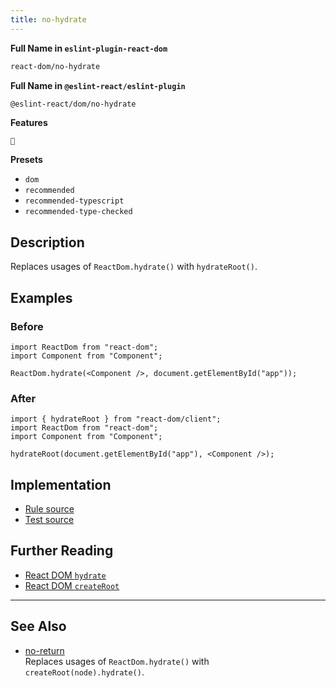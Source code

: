 ```yaml
---
title: no-hydrate
---
```


**Full Name in `eslint-plugin-react-dom`**

```sh copy
react-dom/no-hydrate
```

**Full Name in `@eslint-react/eslint-plugin`**

```sh copy
@eslint-react/dom/no-hydrate
```

**Features**

`🔄`

**Presets**

- `dom`
- `recommended`
- `recommended-typescript`
- `recommended-type-checked`

## Description

Replaces usages of `ReactDom.hydrate()` with `hydrateRoot()`.

## Examples

### Before

```tsx
import ReactDom from "react-dom";
import Component from "Component";

ReactDom.hydrate(<Component />, document.getElementById("app"));
```

### After

```tsx
import { hydrateRoot } from "react-dom/client";
import ReactDom from "react-dom";
import Component from "Component";

hydrateRoot(document.getElementById("app"), <Component />);
```

## Implementation

- [Rule source](https://github.com/Rel1cx/eslint-react/tree/main/packages/plugins/eslint-plugin-react-dom/src/rules/no-hydrate.ts)
- [Test source](https://github.com/Rel1cx/eslint-react/tree/main/packages/plugins/eslint-plugin-react-dom/src/rules/no-hydrate.spec.ts)

## Further Reading

- [React DOM `hydrate`](https://18.react.dev/reference/react-dom/hydrate)
- [React DOM `createRoot`](https://react.dev/reference/react-dom/client/hydrateRoot)

---

## See Also

- [no-return](./dom-no-hydrate)\
  Replaces usages of `ReactDom.hydrate()` with `createRoot(node).hydrate()`.

